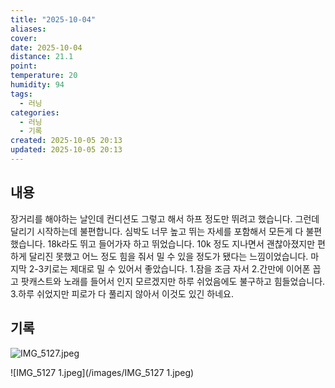 ```yaml
---
title: "2025-10-04"
aliases:
cover:
date: 2025-10-04
distance: 21.1
point:
temperature: 20
humidity: 94
tags:
  - 러닝
categories:
  - 러닝
  - 기록
created: 2025-10-05 20:13
updated: 2025-10-05 20:13
---
```


## 내용
장거리를 해야하는 날인데 컨디션도 그렇고 해서 하프 정도만 뛰려고 했습니다. 그런데 달리기 시작하는데 불편합니다. 심박도 너무 높고 뛰는 자세를 포함해서 모든게 다 불편했습니다. 18k라도 뛰고 들어가자 하고 뛰었습니다. 10k 정도 지나면서 괜찮아졌지만 편하게 달리진 못했고 어느 정도 힘을 줘서 밀 수 있을 정도가 됐다는 느낌이었습니다. 
마지막 2-3키로는 제대로 밀 수 있어서 좋았습니다. 
1.잠을 조금 자서 2.간만에 이어폰 꼽고 팟캐스트와 노래를 들어서 인지 모르겠지만 하루 쉬었음에도 불구하고 힘들었습니다. 3.하루 쉬었지만 피로가 다 풀리지 않아서 이것도 있긴 하네요.
## 기록

![IMG_5127.jpeg](/images/IMG_5127.jpeg)

![IMG_5127 1.jpeg](/images/IMG_5127 1.jpeg)
